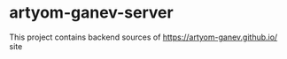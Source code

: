 # artyom-ganev-server
This project contains backend sources of https://artyom-ganev.github.io/ site
